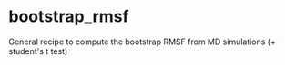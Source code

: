 # bootstrap_rmsf
General recipe to compute the bootstrap RMSF from MD simulations (+ student's t test) 
